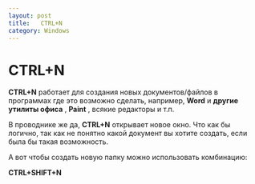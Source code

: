 ```yaml
---
layout: post
title:   CTRL+N
category: Windows
---
```


# CTRL+N


**CTRL+N** работает для создания новых документов/файлов в программах где это возможно сделать, например, **Word** и **другие утилиты офиса** , **Paint** , всякие редакторы и т.п.

В проводнике же да, **CTRL+N** открывает новое окно. Что как бы логично, так как не понятно какой документ вы хотите создать, если была бы такая возможность.

А вот чтобы создать новую папку можно использовать комбинацию:

 **CTRL+SHIFT+N**

